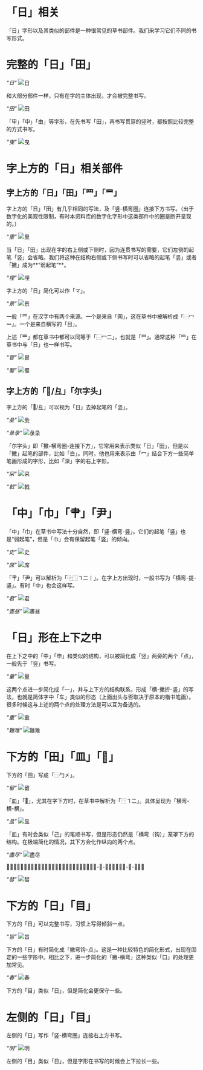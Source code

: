 # 「日」相关

「日」字形以及其类似的部件是一种很常见的草书部件。我们来学习它们不同的书写形式。

# 完整的「日」「田」

*“日”*
![日](../src/JingdianCaoshuHeiti-svg/uni65E5.svg)

和大部分部件一样，只有在字的主体出现，才会被完整书写。

*“田”*
![田](../src/JingdianCaoshuHeiti-svg/uni7530.svg)

「甲」「申」「由」等字形，在先书写「田」，再书写贯穿的竖时，都按照比较完整的方式书写。

*“曳”*
![曳](../src/JingdianCaoshuHeiti-svg/uni66F3.svg)

# 字上方的「日」相关部件

## 字上方的「日」「田」「罒」「⺜」

字上方的「日」「田」有几乎相同的写法，及「竖-横弯圈」连接下方书写。（出于数字化的美观性限制，有时本资料库的数字化字形中这类部件中的圈是断开呈现的。）

*“里”*
![里](../src/JingdianCaoshuHeiti-svg/uni91CC.svg)

当「日」「田」出现在字的右上侧或下侧时，因为连贯书写的需要，它们左侧的起笔「竖」会省略。我们将这种在结构右侧或下侧书写时可以省略的起笔「竖」或者「撇」成为**“弱起笔”**。

*“埋”*
![埋](../src/JingdianCaoshuHeiti-svg/uni57CB.svg)

字上方的「日」简化可以作「龴」。

*“景”*
![景](../src/JingdianCaoshuHeiti-svg/uni666F.svg)

一般「罒」在汉字中有两个来源。一个是来自「网」，这在草书中被解析成「⿱冖䒑」。一个是来自横写的「目」。

上述「罒」都在草书中都可以同等于「⿱冖二」，也就是「⺜」。通常这种「⺜」在草书中与「日」也一样书写。

*“冒”*
![冒](../src/JingdianCaoshuHeiti-svg/uni5192.svg)

*“蜀”*
![蜀](../src/JingdianCaoshuHeiti-svg/uni8700.svg)

## 字上方的「𫜹/彑」「尔字头」

字上方的「𫜹/彑」可以视为「日」去掉起笔的「竖」。

*“彘”*
![彘](../src/JingdianCaoshuHeiti-svg/uni5F58.svg)

*“彔录”*
![彔录](../src/JingdianCaoshuHeiti-svg/uni5F54.svg)

「尔字头」即「撇-横弯圈-连接下方」，它常用来表示类似「日」「田」，但是以「撇」起笔的部件，比如「白」。同时，他也用来表示由「冖」结合下方一些简单笔画形成的字形，比如「深」字的右上字形。

*“罙”*
![罙](../src/JingdianCaoshuHeiti-svg/uni7F59.svg)

*“戟”*
![戟](../src/JingdianCaoshuHeiti-svg/uni621F.svg)

# 「中」「巾」「肀」「尹」

「中」「巾」在草书中写法十分自然，即「竖-横弯-竖」。它们的起笔「竖」也是“弱起笔”，但是「巾」会有保留起笔「竖」的倾向。

*“史”*
![史](../src/JingdianCaoshuHeiti-svg/uni53F2.svg)

*“席”*
![席](../src/JingdianCaoshuHeiti-svg/uni5E2D.svg)

「肀」「尹」可以解析为「⿻⿹㇕二丨」。在字上方出现时，一般书写为「横弯-提-竖」。有时「中」也会这样写。

*“君”*
![君](../src/JingdianCaoshuHeiti-svg/uni541B.svg)

*“晝昼”*
![晝昼](../src/JingdianCaoshuHeiti-svg/uni665D.svg)

# 「日」形在上下之中

在上下之中的「中」「申」和类似的结构，可以被简化成「竖」两旁的两个「点」，一般先于「竖」书写。

*“量”*
![量](../src/JingdianCaoshuHeiti-svg/uni91CF.svg)

这两个点进一步简化成「一」，并与上下方的结构联系，形成「横-撇折-竖」的写法，也就是简体字中「车」类似的形态（上面出头与否取决于原本的楷书笔画）。很多时候这与上述的两个点的处理方法是可以互为备选的。

*“重”*
![重](../src/JingdianCaoshuHeiti-svg/uni91CD.svg)

*“難难”*
![難难](../src/JingdianCaoshuHeiti-svg/uni96E3.svg)

# 下方的「田」「皿」「𫜹」

下方的「田」写成「⿹勹㐅」。

*“留”*
![留](../src/JingdianCaoshuHeiti-svg/uni7559.svg)

「皿」「𫜹」，尤其在字下方时，在草书中解析为「⿹㇕二」。具体呈现为「横弯-横-横」。

*“昷”*
![昷](../src/JingdianCaoshuHeiti-svg/uni6637.svg)

「皿」有时会类似「己」的笔顺书写，但是形态仍然是「横弯（钩）」笼罩下方的结构。在极端简化的情况，其下方会化作纵向的两个点。

*“盡尽”*
![盡尽](../src/JingdianCaoshuHeiti-svg/uni76E1.svg)

「𫜹」也草书中解析为「⿹㇕二」，在字下方呈现为「横弯-横-横」或「横弯-圈-横」。

*“彗”*
![彗](../src/JingdianCaoshuHeiti-svg/uni5F57.svg)

# 下方的「日」「目」

下方的「日」可以完整书写，习惯上写得倾斜一点。

*“旨”*
![旨](../src/JingdianCaoshuHeiti-svg/uni65E8.svg)

下方的「日」有时简化成「撇弯钩-点」。这是一种比较特色的简化形式，出现在固定的一些字形中。相比之下，进一步简化的「撇-横弯」这种类似「口」的处理更加常见。

*“春”*
![春](../src/JingdianCaoshuHeiti-svg/uni6625.svg)

下方的「目」类似「日」，但是简化会更保守一些。

# 左侧的「日」「目」

左侧的「日」写作「竖-横弯圈」连接右上方书写。

*“明”*
![明](../src/JingdianCaoshuHeiti-svg/uni660E.svg)

左侧的「目」类似「日」，但是字形在书写的时候会上下拉长一些。